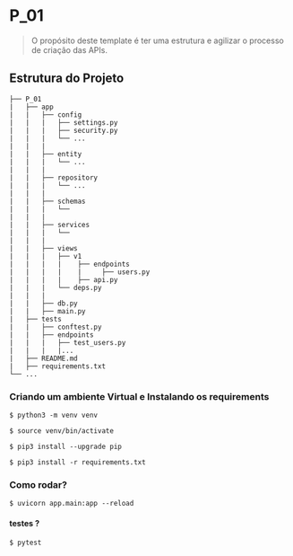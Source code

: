 # P_01

> O propósito deste template é ter uma estrutura e agilizar o processo de criação das APIs.

## Estrutura do Projeto
``` 
├── P_01
|   ├── app
|   |   ├── config
|   |   |   ├── settings.py
|   |   |   ├── security.py
|   |   |   └── ...
|   |   |
|   |   ├── entity
|   |   |   └── ...
|   |   |
|   |   ├── repository
|   |   |   └── ...
|   |   |
|   |   ├── schemas
|   |   |   └──
|   |   |
|   |   ├── services
|   |   |   └──
|   |   |
|   |   ├── views
|   |   |   ├── v1
|   |   |   |    ├── endpoints
|   |   |   |    |     ├── users.py
|   |   |   |    ├── api.py
|   |   |   └── deps.py
|   |   |          
|   |   ├── db.py
|   |   ├── main.py
|   ├── tests
|   |   ├── conftest.py
|   |   ├── endpoints
|   |   |   ├── test_users.py
|   |   |   |...
|   ├── README.md
|   ├── requirements.txt
└── ...

```

### Criando um ambiente Virtual e Instalando os requirements

```
$ python3 -m venv venv

$ source venv/bin/activate

$ pip3 install --upgrade pip

$ pip3 install -r requirements.txt

```

### Como rodar?

```
$ uvicorn app.main:app --reload

```
#### testes ?

```
$ pytest